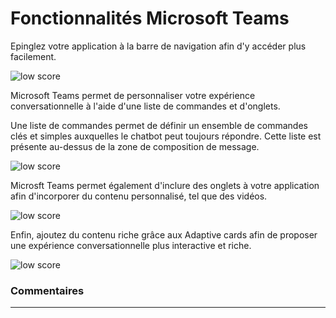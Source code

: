 # Fonctionnalités Microsoft Teams

Epinglez votre application à la barre de navigation afin d'y accéder plus facilement.

<div class="image_center">
  <img :src="$withBase('/assets/img/fr/fonctionnalites_teams/features1.png')" alt="low score">
</div>


Microsoft Teams permet de personnaliser votre expérience conversationnelle à l'aide d'une liste de commandes et d'onglets.

Une liste de commandes permet de définir un ensemble de commandes clés et simples auxquelles le chatbot peut toujours répondre. Cette liste est présente au-dessus de la zone de composition de message.

<div class="image_center">
  <img :src="$withBase('/assets/img/fr/fonctionnalites_teams/features2.png')" alt="low score">
</div>


Microsft Teams permet également d'inclure des onglets à votre application afin d'incorporer du contenu personnalisé, tel que des vidéos.

<div class="image_center">
  <img :src="$withBase('/assets/img/fr/fonctionnalites_teams/features3.png')" alt="low score">
</div>


Enfin, ajoutez du contenu riche grâce aux Adaptive cards afin de proposer une expérience conversationnelle plus interactive et riche.

<div class="image_center">
  <img :src="$withBase('/assets/img/fr/fonctionnalites_teams/features4.png')" alt="low score">
</div>


### Commentaires
---
<div id="disqus_thread"></div>

<script>

export default {
  mounted () {

    var disqus_config = function () {
      this.page.url = "https://docs.witivio.com";  // Replace PAGE_URL with your page's canonical URL variable
      this.page.identifier = "witivio_44"; // Replace PAGE_IDENTIFIER with your page's unique identifier variable
    };

(function() { // DON'T EDIT BELOW THIS LINE
var d = document, s = d.createElement('script');
s.src = 'https://docs-witivio.disqus.com/embed.js';
s.setAttribute('data-timestamp', +new Date());
(d.head || d.body).appendChild(s);
})();
  }
}
</script>